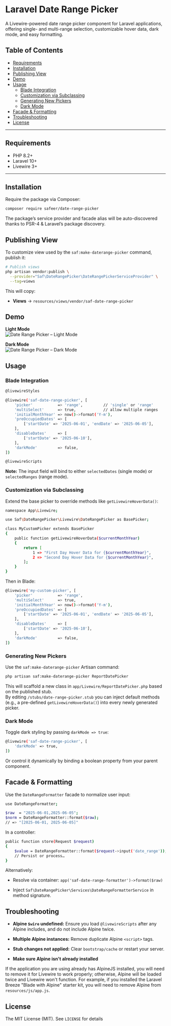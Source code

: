 
# Laravel Date Range Picker

A Livewire-powered date range picker component for Laravel applications, offering single- and multi-range selection, customizable hover data, dark mode, and easy formatting.

## Table of Contents

- [Requirements](#requirements)  
- [Installation](#installation)  
- [Publishing View](#publishing-view)  
- [Demo](#demo) 
- [Usage](#usage)  
  - [Blade Integration](#blade-integration)  
  - [Customization via Subclassing](#customization-via-subclassing)  
  - [Generating New Pickers](#generating-new-pickers)  
  - [Dark Mode](#dark-mode)  
- [Facade & Formatting](#facade--formatting)
- [Troubleshooting](#troubleshooting)  
- [License](#license)

---

## Requirements

- PHP 8.2+  
- Laravel 10+  
- Livewire 3+  

---

## Installation

Require the package via Composer:

```bash
composer require safeer/date-range-picker
```
The package’s service provider and facade alias will be auto-discovered thanks to PSR-4 & Laravel’s package discovery.


## Publishing View

To customize view used by the `saf:make-daterange-picker` command, publish it:
```bash
# Publish views
php artisan vendor:publish \
  --provider="Saf\DateRangePicker\DateRangePickerServiceProvider" \
  --tag=views
```
This will copy:

-   **Views** → `resources/views/vendor/saf-date-range-picker`
    
## Demo

**Light Mode**  
![Date Range Picker – Light Mode](screenshots/light-mode.png)

**Dark Mode**  
![Date Range Picker – Dark Mode](screenshots/dark-mode.png)
    
## Usage

### Blade Integration
```bash
@livewireStyles

@livewire('saf-date-range-picker', [
    'picker'           => 'range',         // 'single' or 'range'
    'multiSelect'      => true,            // allow multiple ranges
    'initialMonthYear' => now()->format('Y-m'),
    'preOccupiedDates' => [
        ['startDate' => '2025-06-01', 'endDate' => '2025-06-05'],
    ],
    'disableDates'     => [
        ['startDate' => '2025-06-10'],
    ],
    'darkMode'         => false,
])

@livewireScripts

```
**Note:** The input field will bind to either `selectedDates` (single mode) or `selectedRanges` (range mode).

### Customization via Subclassing

Extend the base picker to override methods like `getLivewireHoverData()`:
```bash
namespace App\Livewire;

use Saf\DateRangePicker\Livewire\DateRangePicker as BasePicker;

class MyCustomPicker extends BasePicker
{
    public function getLivewireHoverData($currentMonthYear)
    {
        return [
            1 => "First Day Hover Data for {$currentMonthYear}",
            2 => "Second Day Hover Data for {$currentMonthYear}",
        ];
    }
}
```
Then in Blade:
```bash
@livewire('my-custom-picker', [
    'picker'           => 'range',
    'multiSelect'      => true,
    'initialMonthYear' => now()->format('Y-m'),
    'preOccupiedDates' => [
        ['startDate' => '2025-06-01', 'endDate' => '2025-06-05'],
    ],
    'disableDates'     => [
        ['startDate' => '2025-06-10'],
    ],
    'darkMode'         => false,
])

```
### Generating New Pickers

Use the `saf:make-daterange-picker` Artisan command:
```bash
php artisan saf:make-daterange-picker ReportDatePicker
```
This will scaffold a new class in `app/Livewire/ReportDatePicker.php` based on the published stub.  
By editing `/stubs/date-range-picker.stub` you can inject default methods (e.g., a pre-defined `getLivewireHoverData()`) into every newly generated picker.
### Dark Mode

Toggle dark styling by passing `darkMode => true`:
```bash
@livewire('saf-date-range-picker', [
    'darkMode' => true,
])

```
Or control it dynamically by binding a boolean property from your parent component.
## Facade & Formatting

Use the `DateRangeFormatter` facade to normalize user input:
```bash
use DateRangeFormatter;

$raw  = "2025-06-01,2025-06-05";
$norm = DateRangeFormatter::format($raw);
// => "[2025-06-01, 2025-06-05]"

```
In a controller:
```bash
public function store(Request $request)
{
    $value = DateRangeFormatter::format($request->input('date_range'));
    // Persist or process…
}
```
Alternatively:

-   Resolve via container: `app('saf-date-range-formatter')->format($raw)`
    
-   Inject `Saf\DateRangePicker\Services\DateRangeFormatterService` in method signature.
## Troubleshooting

-   **Alpine `$wire` undefined:** Ensure you load `@livewireScripts` after any Alpine includes, and do not include Alpine twice.
    
-   **Multiple Alpine instances:** Remove duplicate Alpine `<script>` tags.
    
-   **Stub changes not applied:** Clear `bootstrap/cache` or restart your server.
-    **Make sure Alpine isn't already installed**

If the application you are using already has AlpineJS installed, you will need to remove it for Livewire to work properly; otherwise, Alpine will be loaded twice and Livewire won't function. For example, if you installed the Laravel Breeze "Blade with Alpine" starter kit, you will need to remove Alpine from  `resources/js/app.js`.

## License

The MIT License (MIT). See `LICENSE` for details